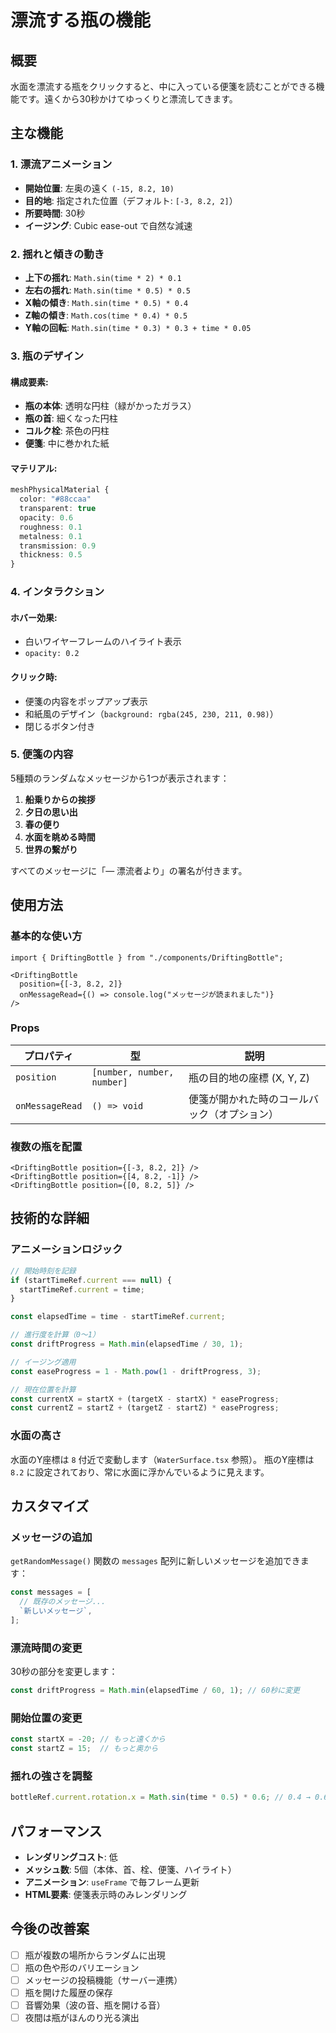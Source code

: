 # 漂流する瓶の機能

## 概要

水面を漂流する瓶をクリックすると、中に入っている便箋を読むことができる機能です。遠くから30秒かけてゆっくりと漂流してきます。

## 主な機能

### 1. 漂流アニメーション

- **開始位置**: 左奥の遠く `(-15, 8.2, 10)`
- **目的地**: 指定された位置（デフォルト: `[-3, 8.2, 2]`）
- **所要時間**: 30秒
- **イージング**: Cubic ease-out で自然な減速

### 2. 揺れと傾きの動き

- **上下の揺れ**: `Math.sin(time * 2) * 0.1`
- **左右の揺れ**: `Math.sin(time * 0.5) * 0.5`
- **X軸の傾き**: `Math.sin(time * 0.5) * 0.4`
- **Z軸の傾き**: `Math.cos(time * 0.4) * 0.5`
- **Y軸の回転**: `Math.sin(time * 0.3) * 0.3 + time * 0.05`

### 3. 瓶のデザイン

#### 構成要素:
- **瓶の本体**: 透明な円柱（緑がかったガラス）
- **瓶の首**: 細くなった円柱
- **コルク栓**: 茶色の円柱
- **便箋**: 中に巻かれた紙

#### マテリアル:
```typescript
meshPhysicalMaterial {
  color: "#88ccaa"
  transparent: true
  opacity: 0.6
  roughness: 0.1
  metalness: 0.1
  transmission: 0.9
  thickness: 0.5
}
```

### 4. インタラクション

#### ホバー効果:
- 白いワイヤーフレームのハイライト表示
- `opacity: 0.2`

#### クリック時:
- 便箋の内容をポップアップ表示
- 和紙風のデザイン（`background: rgba(245, 230, 211, 0.98)`）
- 閉じるボタン付き

### 5. 便箋の内容

5種類のランダムなメッセージから1つが表示されます：

1. **船乗りからの挨拶**
2. **夕日の思い出**
3. **春の便り**
4. **水面を眺める時間**
5. **世界の繋がり**

すべてのメッセージに「— 漂流者より」の署名が付きます。

## 使用方法

### 基本的な使い方

```tsx
import { DriftingBottle } from "./components/DriftingBottle";

<DriftingBottle
  position={[-3, 8.2, 2]}
  onMessageRead={() => console.log("メッセージが読まれました")}
/>
```

### Props

| プロパティ | 型 | 説明 |
|----------|-----|-----|
| `position` | `[number, number, number]` | 瓶の目的地の座標 (X, Y, Z) |
| `onMessageRead` | `() => void` | 便箋が開かれた時のコールバック（オプション） |

### 複数の瓶を配置

```tsx
<DriftingBottle position={[-3, 8.2, 2]} />
<DriftingBottle position={[4, 8.2, -1]} />
<DriftingBottle position={[0, 8.2, 5]} />
```

## 技術的な詳細

### アニメーションロジック

```typescript
// 開始時刻を記録
if (startTimeRef.current === null) {
  startTimeRef.current = time;
}

const elapsedTime = time - startTimeRef.current;

// 進行度を計算（0〜1）
const driftProgress = Math.min(elapsedTime / 30, 1);

// イージング適用
const easeProgress = 1 - Math.pow(1 - driftProgress, 3);

// 現在位置を計算
const currentX = startX + (targetX - startX) * easeProgress;
const currentZ = startZ + (targetZ - startZ) * easeProgress;
```

### 水面の高さ

水面のY座標は `8` 付近で変動します（`WaterSurface.tsx` 参照）。
瓶のY座標は `8.2` に設定されており、常に水面に浮かんでいるように見えます。

## カスタマイズ

### メッセージの追加

`getRandomMessage()` 関数の `messages` 配列に新しいメッセージを追加できます：

```typescript
const messages = [
  // 既存のメッセージ...
  `新しいメッセージ`,
];
```

### 漂流時間の変更

30秒の部分を変更します：

```typescript
const driftProgress = Math.min(elapsedTime / 60, 1); // 60秒に変更
```

### 開始位置の変更

```typescript
const startX = -20; // もっと遠くから
const startZ = 15;  // もっと奥から
```

### 揺れの強さを調整

```typescript
bottleRef.current.rotation.x = Math.sin(time * 0.5) * 0.6; // 0.4 → 0.6 でもっと傾く
```

## パフォーマンス

- **レンダリングコスト**: 低
- **メッシュ数**: 5個（本体、首、栓、便箋、ハイライト）
- **アニメーション**: `useFrame` で毎フレーム更新
- **HTML要素**: 便箋表示時のみレンダリング

## 今後の改善案

- [ ] 瓶が複数の場所からランダムに出現
- [ ] 瓶の色や形のバリエーション
- [ ] メッセージの投稿機能（サーバー連携）
- [ ] 瓶を開けた履歴の保存
- [ ] 音響効果（波の音、瓶を開ける音）
- [ ] 夜間は瓶がほんのり光る演出
